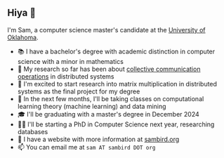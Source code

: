 ## Hiya 👋

<!--
**const-sambird/const-sambird** is a ✨ _special_ ✨ repository because its `README.md` (this file) appears on your GitHub profile.

Here are some ideas to get you started:

- 🔭 I’m currently working on ...
- 🌱 I’m currently learning ...
- 👯 I’m looking to collaborate on ...
- 🤔 I’m looking for help with ...
- 💬 Ask me about ...
- 📫 How to reach me: ...
- 😄 Pronouns: ...
- ⚡ Fun fact: ...
-->

I'm Sam, a computer science master's candidate at the [University of Oklahoma](https://cs.ou.edu).

- 📚 I have a bachelor's degree with academic distinction in computer science with a minor in mathematics
- 🔭 My research so far has been about [collective communication operations](https://github.com/const-sambird/collectives) in distributed systems
- 🌱 I'm excited to start research into matrix multiplication in distributed systems as the final project for my degree
- 📝 In the next few months, I'll be taking classes on computational learning theory (machine learning) and data mining
- 🎓 I'll be graduating with a master's degree in December 2024
- 🧑‍💻 I'll be starting a PhD in Computer Science next year, researching databases
- 🛜 I have a website with more information at [sambird.org](https://sambird.org)
- 📫 You can email me at `sam AT sambird DOT org`
